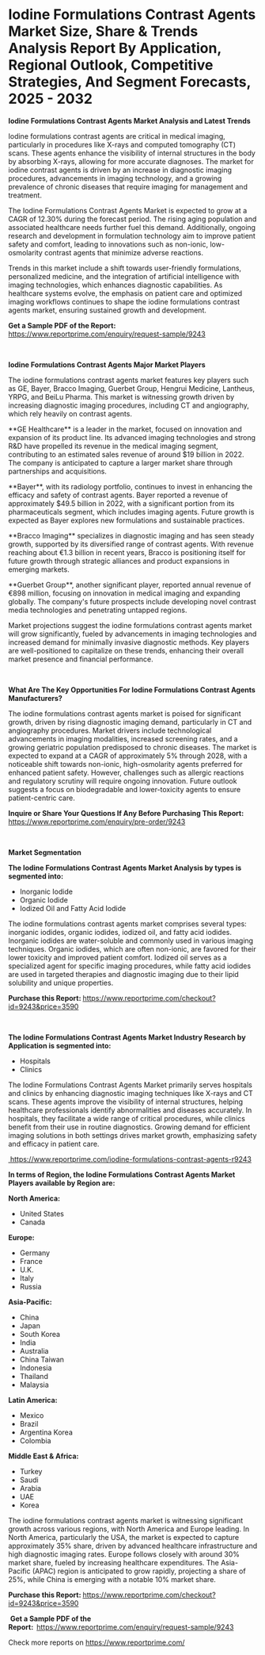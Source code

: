 <p><h1>Iodine Formulations Contrast Agents Market Size, Share & Trends Analysis Report By Application, Regional Outlook, Competitive Strategies, And Segment Forecasts, 2025 - 2032</h1></p><p><strong>Iodine Formulations Contrast Agents Market Analysis and Latest Trends</strong></p>
<p><p>Iodine formulations contrast agents are critical in medical imaging, particularly in procedures like X-rays and computed tomography (CT) scans. These agents enhance the visibility of internal structures in the body by absorbing X-rays, allowing for more accurate diagnoses. The market for iodine contrast agents is driven by an increase in diagnostic imaging procedures, advancements in imaging technology, and a growing prevalence of chronic diseases that require imaging for management and treatment.</p><p>The Iodine Formulations Contrast Agents Market is expected to grow at a CAGR of 12.30% during the forecast period. The rising aging population and associated healthcare needs further fuel this demand. Additionally, ongoing research and development in formulation technology aim to improve patient safety and comfort, leading to innovations such as non-ionic, low-osmolarity contrast agents that minimize adverse reactions. </p><p>Trends in this market include a shift towards user-friendly formulations, personalized medicine, and the integration of artificial intelligence with imaging technologies, which enhances diagnostic capabilities. As healthcare systems evolve, the emphasis on patient care and optimized imaging workflows continues to shape the iodine formulations contrast agents market, ensuring sustained growth and development.</p></p>
<p><strong>Get a Sample PDF of the Report:&nbsp;</strong> <a href="https://www.reportprime.com/enquiry/request-sample/9243?utm_campaign=3536&utm_medium=2&utm_source=Github&utm_content=ia&utm_term=20032025&utm_id=iodine-formulations-contrast-agents">https://www.reportprime.com/enquiry/request-sample/9243</a></p>
<p>&nbsp;</p>
<p><strong>Iodine Formulations Contrast Agents Major Market Players</strong></p>
<p><p>The iodine formulations contrast agents market features key players such as GE, Bayer, Bracco Imaging, Guerbet Group, Hengrui Medicine, Lantheus, YRPG, and BeiLu Pharma. This market is witnessing growth driven by increasing diagnostic imaging procedures, including CT and angiography, which rely heavily on contrast agents.</p><p>**GE Healthcare** is a leader in the market, focused on innovation and expansion of its product line. Its advanced imaging technologies and strong R&D have propelled its revenue in the medical imaging segment, contributing to an estimated sales revenue of around $19 billion in 2022. The company is anticipated to capture a larger market share through partnerships and acquisitions.</p><p>**Bayer**, with its radiology portfolio, continues to invest in enhancing the efficacy and safety of contrast agents. Bayer reported a revenue of approximately $49.5 billion in 2022, with a significant portion from its pharmaceuticals segment, which includes imaging agents. Future growth is expected as Bayer explores new formulations and sustainable practices.</p><p>**Bracco Imaging** specializes in diagnostic imaging and has seen steady growth, supported by its diversified range of contrast agents. With revenue reaching about €1.3 billion in recent years, Bracco is positioning itself for future growth through strategic alliances and product expansions in emerging markets.</p><p>**Guerbet Group**, another significant player, reported annual revenue of €898 million, focusing on innovation in medical imaging and expanding globally. The company's future prospects include developing novel contrast media technologies and penetrating untapped regions.</p><p>Market projections suggest the iodine formulations contrast agents market will grow significantly, fueled by advancements in imaging technologies and increased demand for minimally invasive diagnostic methods. Key players are well-positioned to capitalize on these trends, enhancing their overall market presence and financial performance.</p></p>
<p>&nbsp;</p>
<p><strong>What Are The Key Opportunities For Iodine Formulations Contrast Agents Manufacturers?</strong></p>
<p><p>The iodine formulations contrast agents market is poised for significant growth, driven by rising diagnostic imaging demand, particularly in CT and angiography procedures. Market drivers include technological advancements in imaging modalities, increased screening rates, and a growing geriatric population predisposed to chronic diseases. The market is expected to expand at a CAGR of approximately 5% through 2028, with a noticeable shift towards non-ionic, high-osmolarity agents preferred for enhanced patient safety. However, challenges such as allergic reactions and regulatory scrutiny will require ongoing innovation. Future outlook suggests a focus on biodegradable and lower-toxicity agents to ensure patient-centric care.</p></p>
<p><strong>Inquire or Share Your Questions If Any Before Purchasing This Report:</strong> <a href="https://www.reportprime.com/enquiry/pre-order/9243?utm_campaign=3536&utm_medium=2&utm_source=Github&utm_content=ia&utm_term=20032025&utm_id=iodine-formulations-contrast-agents">https://www.reportprime.com/enquiry/pre-order/9243</a></p>
<p>&nbsp;</p>
<p><strong>Market Segmentation</strong></p>
<p><strong>The Iodine Formulations Contrast Agents Market Analysis by types is segmented into:</strong></p>
<p><ul><li>Inorganic Iodide</li><li>Organic Iodide</li><li>Iodized Oil and Fatty Acid Iodide</li></ul></p>
<p><p>The iodine formulations contrast agents market comprises several types: inorganic iodides, organic iodides, iodized oil, and fatty acid iodides. Inorganic iodides are water-soluble and commonly used in various imaging techniques. Organic iodides, which are often non-ionic, are favored for their lower toxicity and improved patient comfort. Iodized oil serves as a specialized agent for specific imaging procedures, while fatty acid iodides are used in targeted therapies and diagnostic imaging due to their lipid solubility and unique properties.</p></p>
<p><strong>Purchase this Report:&nbsp;</strong><a href="https://www.reportprime.com/checkout?id=9243&price=3590&utm_campaign=3536&utm_medium=2&utm_source=Github&utm_content=ia&utm_term=20032025&utm_id=iodine-formulations-contrast-agents">https://www.reportprime.com/checkout?id=9243&price=3590</a></p>
<p>&nbsp;</p>
<p><strong>The Iodine Formulations Contrast Agents Market Industry Research by Application is segmented into:</strong></p>
<p><ul><li>Hospitals</li><li>Clinics</li></ul></p>
<p><p>The Iodine Formulations Contrast Agents Market primarily serves hospitals and clinics by enhancing diagnostic imaging techniques like X-rays and CT scans. These agents improve the visibility of internal structures, helping healthcare professionals identify abnormalities and diseases accurately. In hospitals, they facilitate a wide range of critical procedures, while clinics benefit from their use in routine diagnostics. Growing demand for efficient imaging solutions in both settings drives market growth, emphasizing safety and efficacy in patient care.</p></p>
<p><a href="https://www.reportprime.com/iodine-formulations-contrast-agents-r9243?utm_campaign=3536&utm_medium=2&utm_source=Github&utm_content=ia&utm_term=20032025&utm_id=iodine-formulations-contrast-agents">&nbsp;https://www.reportprime.com/iodine-formulations-contrast-agents-r9243</a></p>
<p><strong>In terms of Region, the Iodine Formulations Contrast Agents Market Players available by Region are:</strong></p>
<p>
    <p> <strong> North America: </strong>
        <ul>
            <li>United States</li>
            <li>Canada</li>
        </ul>
        </p> 
    <p> <strong> Europe: </strong>
        <ul>
            <li>Germany</li>
            <li>France</li>
            <li>U.K.</li>
            <li>Italy</li>
            <li>Russia</li>
        </ul>
        </p> 
    <p> <strong> Asia-Pacific: </strong>
        <ul>
            <li>China</li>
            <li>Japan</li>
            <li>South Korea</li>
            <li>India</li>
            <li>Australia</li>
            <li>China Taiwan</li>
            <li>Indonesia</li>
            <li>Thailand</li>
            <li>Malaysia</li>
        </ul>
        </p> 
    <p> <strong> Latin America: </strong>
        <ul>
            <li>Mexico</li>
            <li>Brazil</li>
            <li>Argentina Korea</li>
            <li>Colombia</li>
        </ul>
        </p> 
    <p> <strong> Middle East & Africa: </strong>
        <ul>
            <li>Turkey</li>
            <li>Saudi</li>
            <li>Arabia</li>
            <li>UAE</li>
            <li>Korea</li>
        </ul>
    </p>
    </p>
<p><p>The iodine formulations contrast agents market is witnessing significant growth across various regions, with North America and Europe leading. In North America, particularly the USA, the market is expected to capture approximately 35% share, driven by advanced healthcare infrastructure and high diagnostic imaging rates. Europe follows closely with around 30% market share, fueled by increasing healthcare expenditures. The Asia-Pacific (APAC) region is anticipated to grow rapidly, projecting a share of 25%, while China is emerging with a notable 10% market share.</p></p>
<p><strong>Purchase this Report: </strong><a href="https://www.reportprime.com/checkout?id=9243&price=3590&utm_campaign=3536&utm_medium=2&utm_source=Github&utm_content=ia&utm_term=20032025&utm_id=iodine-formulations-contrast-agents">https://www.reportprime.com/checkout?id=9243&price=3590</a></p>
<p>&nbsp;<strong>Get a Sample PDF of the Report:&nbsp;&nbsp;</strong><a href="https://www.reportprime.com/enquiry/request-sample/9243?utm_campaign=3536&utm_medium=2&utm_source=Github&utm_content=ia&utm_term=20032025&utm_id=iodine-formulations-contrast-agents">https://www.reportprime.com/enquiry/request-sample/9243</a></p>
<p><strong></strong></p>
<p>Check more reports on <a href="https://www.reportprime.com/?utm_campaign=3536&utm_medium=2&utm_source=Github&utm_content=ia&utm_term=20032025&utm_id=iodine-formulations-contrast-agents">https://www.reportprime.com/</a></p>